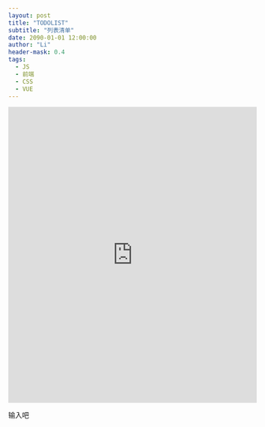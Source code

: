 ```yaml
---
layout: post
title: "TODOLIST"
subtitle: "列表清单"
date: 2090-01-01 12:00:00
author: "Li"
header-mask: 0.4
tags:
  - JS
  - 前端
  - CSS
  - VUE
---
```

<div>
<iframe src="https://nextick.icu/myhjc/todoList.html" width="100%" height="600px"
style="border:none"
></iframe>
</div>

输入吧
